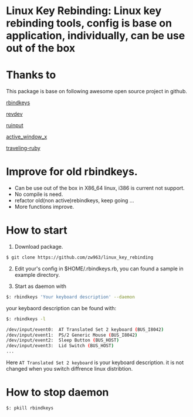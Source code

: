 # Linux Key Rebinding:  Linux key rebinding tools, config is base on application, individually, can be use out of the box

# Thanks to

This package is base on following awesome open source project in github.

[rbindkeys](https://github.com/kui/rbindkeys)

[revdev](https://github.com/kui/revdev)

[ruinput](https://github.com/kui/ruinput)

[active_window_x](https://github.com/kui/active_window_x)

[traveling-ruby](https://github.com/phusion/traveling-ruby)

# Improve for old rbindkeys.

- Can be use out of the box in X86_64 linux, i386 is current not support.
- No compile is need.
- refactor old(non active)rebindkeys, keep going ...
- More functions improve.

# How to start

1. Download package.

```sh
$ git clone https://github.com/zw963/linux_key_rebinding
```

2. Edit your's config in $HOME/.rbindkeys.rb, you can found a sample in example directory.

3. Start as daemon with
```sh
$: rbindkeys 'Your keyboard description' --daemon
```

your keybaord description can be found with:
```sh
$: rbindkeys -l

/dev/input/event0:	AT Translated Set 2 keyboard (BUS_I8042)
/dev/input/event1:	PS/2 Generic Mouse (BUS_I8042)
/dev/input/event2:	Sleep Button (BUS_HOST)
/dev/input/event3:	Lid Switch (BUS_HOST)
...
```

Here `AT Translated Set 2 keyboard` is your keyboard description.
it is not changed when you switch diffrence linux distribtion.

# How to stop daemon

```sh
$: pkill rbindkeys
```
